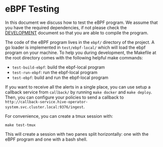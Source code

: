# eBPF Testing

In this document we discuss how to test the eBPF program. We assume
that you have the required dependencies, if not please check the
[DEVELOPMENT](./DEVELOPMENT.md) document so that you are able to
compile the program.

The code of the eBPF program lives in the `ebpf/` directory of the
project. A go loader is implemented in `test/ebpf-local/` which will
load the ebpf program on your machine. To help you during development,
the Makefile at the root directory comes with the following helpful
make commands:

- `test-build-ebpf`: build the ebpf-local program
- `test-run-ebpf`: run the ebpf-local program
- `test-ebpf`: build and run the ebpf-local program

If you want to receive all the alerts in a single place, you can use
setup a callback service from `callback/` by running `make docker` and
`make deploy`. Then, you can configure your policies to send a
callback to
`http://callback-service.hive-operator-system.svc.cluster.local:9376/ingest`.

For convenience, you can create a tmux session with:

```
make test-tmux
```

This will create a session with two panes split horizontally: one with
the eBPF program and one with a bash shell.

